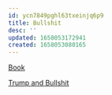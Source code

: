 ```yaml
---
id: ycn7849pghl63txeinjq6p9
title: Bullshit
desc: ''
updated: 1658053172941
created: 1658053080165
---
```


[Book](https://www.amazon.de/-/en/Harry-G-Frankfurt/dp/0691122946/ref=sr_1_1?crid=1W2GS4ORSTLVA&keywords=auf+bullshit&qid=1658053117&sprefix=statistical+%2Caps%2C292&sr=8-1)


[Trump and Bullshit](https://www.youtube.com/watch?v=WlkIpfc75s0)